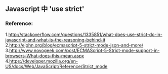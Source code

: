 ## Javascript 中 'use strict'   

### Reference:   
1.http://stackoverflow.com/questions/1335851/what-does-use-strict-do-in-javascript-and-what-is-the-reasoning-behind-it   
2.http://ejohn.org/blog/ecmascript-5-strict-mode-json-and-more/   
3.http://www.novogeek.com/post/ECMAScript-5-Strict-mode-support-in-browsers-What-does-this-mean.aspx   
4.https://developer.mozilla.org/en-US/docs/Web/JavaScript/Reference/Strict_mode   
